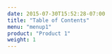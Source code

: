 ```yaml
---
date: 2015-07-30T15:52:28-07:00
title: "Table of Contents"
menu: "menup1"
product: "Product 1"
weight: 1
---
```

